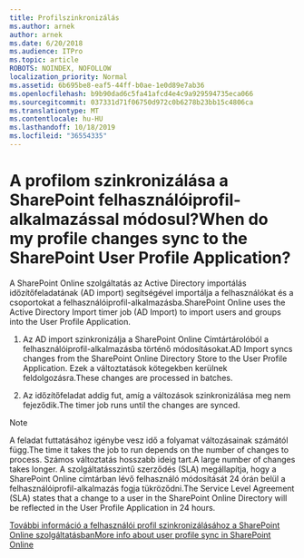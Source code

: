 ```yaml
---
title: Profilszinkronizálás
ms.author: arnek
author: arnek
ms.date: 6/20/2018
ms.audience: ITPro
ms.topic: article
ROBOTS: NOINDEX, NOFOLLOW
localization_priority: Normal
ms.assetid: 6b695be8-eaf5-44ff-b0ae-1e0d89e7ab36
ms.openlocfilehash: b9b90dad6c5fa41afcd4e4c9a929594735eca066
ms.sourcegitcommit: 037331d71f06750d972c0b6278b23bb15c4806ca
ms.translationtype: MT
ms.contentlocale: hu-HU
ms.lasthandoff: 10/18/2019
ms.locfileid: "36554335"
---
```

# <a name="when-do-my-profile-changes-sync-to-the-sharepoint-user-profile-application"></a><span data-ttu-id="41979-102">A profilom szinkronizálása a SharePoint felhasználóiprofil-alkalmazással módosul?</span><span class="sxs-lookup"><span data-stu-id="41979-102">When do my profile changes sync to the SharePoint User Profile Application?</span></span>

<span data-ttu-id="41979-103">A SharePoint Online szolgáltatás az Active Directory importálás időzítőfeladatának (AD import) segítségével importálja a felhasználókat és a csoportokat a felhasználóiprofil-alkalmazásba.</span><span class="sxs-lookup"><span data-stu-id="41979-103">SharePoint Online uses the Active Directory Import timer job (AD Import) to import users and groups into the User Profile Application.</span></span> 
  
1. <span data-ttu-id="41979-104">Az AD import szinkronizálja a SharePoint Online Címtártárolóból a felhasználóiprofil-alkalmazásba történő módosításokat.</span><span class="sxs-lookup"><span data-stu-id="41979-104">AD Import syncs changes from the SharePoint Online Directory Store to the User Profile Application.</span></span> <span data-ttu-id="41979-105">Ezek a változtatások kötegekben kerülnek feldolgozásra.</span><span class="sxs-lookup"><span data-stu-id="41979-105">These changes are processed in batches.</span></span>
    
2. <span data-ttu-id="41979-106">Az időzítőfeladat addig fut, amíg a változások szinkronizálása meg nem fejeződik.</span><span class="sxs-lookup"><span data-stu-id="41979-106">The timer job runs until the changes are synced.</span></span>
    
> [!NOTE]
> <span data-ttu-id="41979-107">A feladat futtatásához igénybe vesz idő a folyamat változásainak számától függ.</span><span class="sxs-lookup"><span data-stu-id="41979-107">The time it takes the job to run depends on the number of changes to process.</span></span> <span data-ttu-id="41979-108">Számos változtatás hosszabb ideig tart.</span><span class="sxs-lookup"><span data-stu-id="41979-108">A large number of changes takes longer.</span></span> <span data-ttu-id="41979-109">A szolgáltatásszintű szerződés (SLA) megállapítja, hogy a SharePoint Online címtárban lévő felhasználó módosítását 24 órán belül a felhasználóiprofil-alkalmazás fogja tükröződni.</span><span class="sxs-lookup"><span data-stu-id="41979-109">The Service Level Agreement (SLA) states that a change to a user in the SharePoint Online Directory will be reflected in the User Profile Application in 24 hours.</span></span> 
  
[<span data-ttu-id="41979-110">További információ a felhasználói profil szinkronizálásához a SharePoint Online szolgáltatásban</span><span class="sxs-lookup"><span data-stu-id="41979-110">More info about user profile sync in SharePoint Online</span></span>](https://go.microsoft.com/fwlink/?linkid=875671)
  

